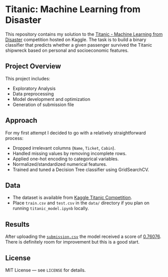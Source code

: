 # Titanic: Machine Learning from Disaster

This repository contains my solution to the [Titanic - Machine Learning from Disaster](https://www.kaggle.com/competitions/titanic) competition hosted on Kaggle. The task is to build a binary classifier that predicts whether a given passenger survived the Titanic shipwreck based on personal and socioeconomic features.

## Project Overview

This project includes:

- Exploratory Analysis
- Data preprocessing
- Model development and optimization
- Generation of submission file

## Approach

For my first attempt I decided to go with a relatively straightforward process:

- Dropped irrelevant columns (`Name`, `Ticket`, `Cabin`).
- Handled missing values by removing incomplete rows.
- Applied one-hot encoding to categorical variables.
- Normalized/standardized numerical features.
- Trained and tuned a Decision Tree classifier using GridSearchCV.

## Data

- The dataset is available from [Kaggle Titanic Competition](https://www.kaggle.com/competitions/titanic/data).
- Place `train.csv` and `test.csv` in the `data/` directory if you plan on running `titanic_model.ipynb` locally.

## Results

After uploading the [`submission.csv`](data/submission.csv) the model received a score of <u>0.76076</u>. There is definitely room for improvement but this is a good start.

## License

MIT License — see `LICENSE` for details.